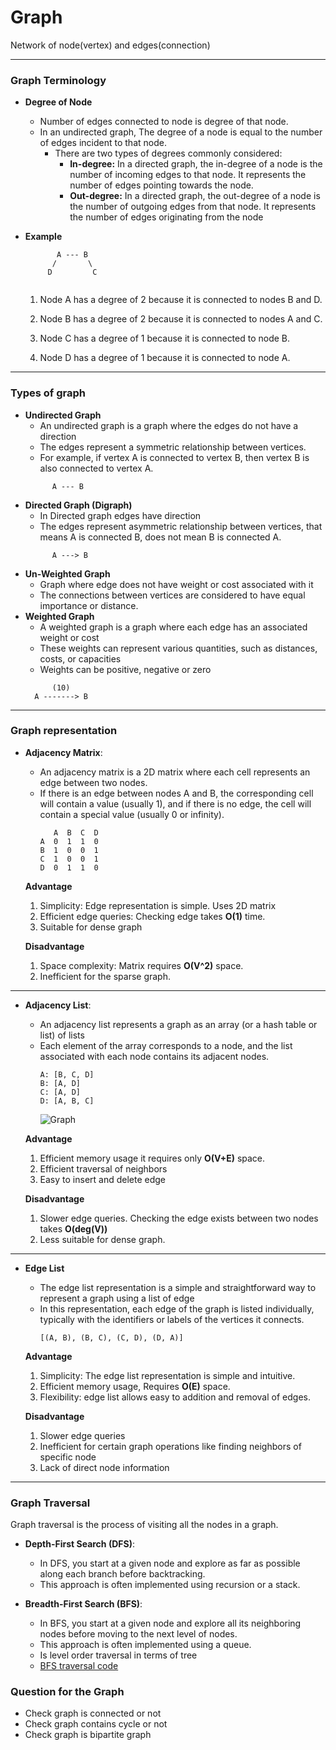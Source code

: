 # Graph
Network of node(vertex) and edges(connection)


---

### Graph Terminology
- **Degree of Node**
  - Number of edges connected to node is degree of that node.
  - In an undirected graph, The degree of a node is equal to the number of edges incident to that node.
    - There are two types of degrees commonly considered:
      - **In-degree:** In a directed graph, the in-degree of a node is the number of incoming edges to that node. It represents the number of edges pointing towards the node. 
      - **Out-degree:** In a directed graph, the out-degree of a node is the number of outgoing edges from that node. It represents the number of edges originating from the node
        
- **Example**
  ```agsl
         A --- B
        /       \
       D         C
        
    ```
  1. Node A has a degree of 2 because it is connected to nodes B and D.
      
  2. Node B has a degree of 2 because it is connected to nodes A and C.
    
  3. Node C has a degree of 1 because it is connected to node B.
      
  4. Node D has a degree of 1 because it is connected to node A.
      

---
### Types of graph
- **Undirected Graph**
  - An undirected graph is a graph where the edges do not have a direction
  - The edges represent a symmetric relationship between vertices. 
  - For example, if vertex A is connected to vertex B, then vertex B is also connected to vertex A.
  ```agsl
        A --- B
  ```
- **Directed Graph (Digraph)**
  - In Directed graph edges have direction
  - The edges represent asymmetric relationship between vertices, that means A is connected B, does not mean B is connected A.
  ```agsl
        A ---> B
  ```
- **Un-Weighted Graph**
  - Graph where edge does not have weight or cost associated with it
  - The connections between vertices are considered to have equal importance or distance.
- **Weighted Graph**
  - A weighted graph is a graph where each edge has an associated weight or cost
  - These weights can represent various quantities, such as distances, costs, or capacities
  - Weights can be positive, negative or zero
  ```agsl
        (10)
    A -------> B
  ```
---

### Graph representation
- **Adjacency Matrix**:
  - An adjacency matrix is a 2D matrix where each cell represents an edge between two nodes.
  - If there is an edge between nodes A and B, the corresponding cell will contain a value (usually 1), and if there is no edge, the cell will contain a special value (usually 0 or infinity).
    ```agsl
       A  B  C  D
    A  0  1  1  0
    B  1  0  0  1
    C  1  0  0  1
    D  0  1  1  0
    ```
  **Advantage** 
  1. Simplicity: Edge representation is simple. Uses 2D matrix
  2. Efficient edge queries: Checking edge takes **O(1)** time.
  3. Suitable for dense graph
 
  **Disadvantage**
  1. Space complexity: Matrix requires **O(V^2)** space.
  2. Inefficient for the sparse graph.

---

- **Adjacency List**:
  - An adjacency list represents a graph as an array (or a hash table or list) of lists
  - Each element of the array corresponds to a node, and the list associated with each node contains its adjacent nodes.
    ```agsl
    A: [B, C, D]
    B: [A, D]
    C: [A, D]
    D: [A, B, C]
    ```
    ![Graph](https://www.plantuml.com/plantuml/dpng/SoWkIImgAStDuIejJarEB4vLS8IpdE0iPpZBXSjHGLSNA0McdC4KKD0PGZb1A8VKl1IWaG00)
  
  **Advantage**
  1. Efficient memory usage it requires only **O(V+E)** space.
  2. Efficient traversal of neighbors 
  3. Easy to insert and delete edge

  **Disadvantage**
  1. Slower edge queries. Checking the edge exists between two nodes takes **O(deg(V))**
  2. Less suitable for dense graph.


---

- **Edge List**
  - The edge list representation is a simple and straightforward way to represent a graph using a list of edge
  -  In this representation, each edge of the graph is listed individually, typically with the identifiers or labels of the vertices it connects.
      ```agsl
      [(A, B), (B, C), (C, D), (D, A)]
      ```
  **Advantage**
  1. Simplicity: The edge list representation is simple and intuitive.
  2. Efficient memory usage, Requires **O(E)** space.
  3. Flexibility: edge list allows easy to addition and removal of edges.

  **Disadvantage**
  1. Slower edge queries
  2. Inefficient for certain graph operations like finding neighbors of specific node
  3. Lack of direct node information
---

### Graph Traversal
Graph traversal is the process of visiting all the nodes in a graph.
- **Depth-First Search (DFS)**: 
  - In DFS, you start at a given node and explore as far as possible along each branch before backtracking. 
  - This approach is often implemented using recursion or a stack.

- **Breadth-First Search (BFS)**: 
  - In BFS, you start at a given node and explore all its neighboring nodes before moving to the next level of nodes. 
  - This approach is often implemented using a queue.
  - Is level order traversal in terms of tree
  - [BFS traversal code](bfs_traversal.kt)



### Question for the Graph
- Check graph is connected or not
- Check graph contains cycle or not
- Check graph is bipartite graph